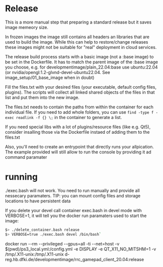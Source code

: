 # Release

This is a more manual step that preparing a standard release but it saves image memeory size.

In frozen images the image still contains all headers an libraries that are used to build the image.
While this can help to restore/change releases these images might not be suitable for "real" deployment in cloud services.

The release build process starts with a basic image (not a :base image) to be set in the Dockerfile. It has to match the parent image of the :base image you choose, e.g. for developmentimage/plain_22.04:base use ubuntu:22.04 (or nvidia/opengl:1.2-glvnd-devel-ubuntu22.04. See image_setup/01_base_image when in doubt)

Fill the files.txt with your desired files (your executable, default config files, plugins).
The scripts will collect all linked shared objects of the files in that list and put them into the new image.

The files.txt needs to contain the paths from within the container for each individual file.
If you need to add whole folders, you can use `find -type f -exec readlink -f {} \;` in the container to generate a list.

If you need special libs with a lot of plugins/resource files (like e.g. Qt5), consider insalling those via the Dockerfile instaed of adding them to the files.txt

Also, you'll need to create an entrypoint that directly runs your allpication.
The example provided will still allow to run the console by providing it ad command paramater


# running
./exec.bash will not work. You need to run manually and provide all nessecary paramaters.
TIP: you can mount config files and storage locations to have persistent data

If you delete your devel call container exec.bash in devel mode with VERBOSE=1, it will tell you the docker run paramaters used to start the image:

```bash
$> ./delete_container.bash release
$> VERBOSE=true ./exec.bash devel /bin/bash`
```

docker run --rm --privileged --gpus=all -ti --net=host -v $(pwd)/ps3_local.yml:/config.yml  -e DISPLAY -e QT_X11_NO_MITSHM=1 -v /tmp/.X11-unix:/tmp/.X11-unix d-reg.hb.dfki.de/developmentimage/rrc_gamepad_client_20.04:release

